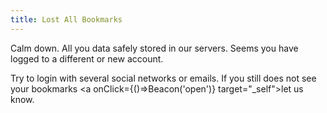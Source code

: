 ```yaml
---
title: Lost All Bookmarks
---
```


Calm down. All you data safely stored in our servers. Seems you have logged to a different or new account.

Try to login with several social networks or emails.
If you still does not see your bookmarks <a onClick={()=>Beacon('open')} target="\_self">let us know</a>.
